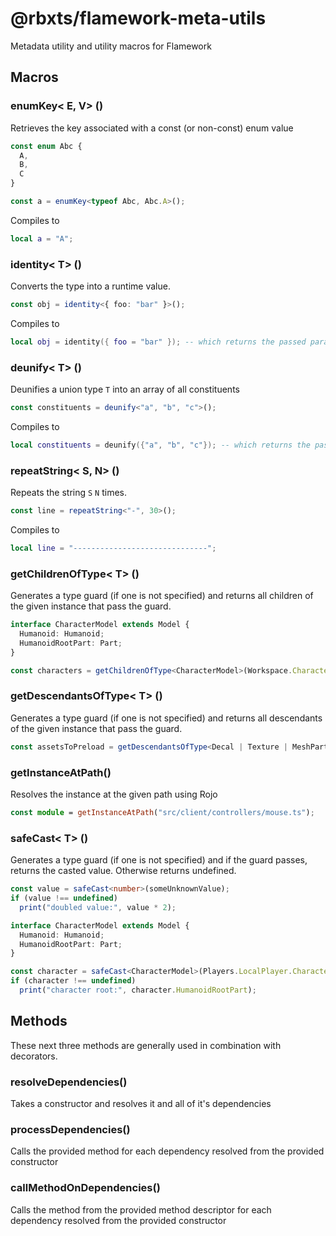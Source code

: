 # @rbxts/flamework-meta-utils

Metadata utility and utility macros for Flamework

## Macros

### enumKey&lt; E, V&gt; ()

Retrieves the key associated with a const (or non-const) enum value

```ts
const enum Abc {
  A,
  B,
  C
}

const a = enumKey<typeof Abc, Abc.A>();
```

Compiles to

```lua
local a = "A";
```

### identity&lt; T&gt; ()

Converts the type into a runtime value.

```ts
const obj = identity<{ foo: "bar" }>();
```

Compiles to

```lua
local obj = identity({ foo = "bar" }); -- which returns the passed param
```

### deunify&lt; T&gt; ()

Deunifies a union type `T` into an array of all constituents

```ts
const constituents = deunify<"a", "b", "c">();
```

Compiles to

```lua
local constituents = deunify({"a", "b", "c"}); -- which returns the passed param
```

### repeatString&lt; S, N&gt; ()

Repeats the string `S`  `N` times.

```ts
const line = repeatString<"-", 30>();
```

Compiles to

```lua
local line = "------------------------------";
```

### getChildrenOfType&lt; T&gt; ()

Generates a type guard (if one is not specified) and returns all children of the given instance that pass the guard.

```ts
interface CharacterModel extends Model {
  Humanoid: Humanoid;
  HumanoidRootPart: Part;
}

const characters = getChildrenOfType<CharacterModel>(Workspace.Characters);
```

### getDescendantsOfType&lt; T&gt; ()

Generates a type guard (if one is not specified) and returns all descendants of the given instance that pass the guard.

```ts
const assetsToPreload = getDescendantsOfType<Decal | Texture | MeshPart>(ReplicatedStorage);
```

### getInstanceAtPath()

Resolves the instance at the given path using Rojo

```ts
const module = getInstanceAtPath("src/client/controllers/mouse.ts");
```

### safeCast&lt; T&gt; ()

Generates a type guard (if one is not specified) and if the guard passes, returns the casted value. Otherwise returns undefined.

```ts
const value = safeCast<number>(someUnknownValue);
if (value !== undefined)
  print("doubled value:", value * 2);
```

```ts
interface CharacterModel extends Model {
  Humanoid: Humanoid;
  HumanoidRootPart: Part;
}

const character = safeCast<CharacterModel>(Players.LocalPlayer.Character);
if (character !== undefined)
  print("character root:", character.HumanoidRootPart);
```

## Methods

These next three methods are generally used in combination with decorators.

### resolveDependencies()

Takes a constructor and resolves it and all of it's dependencies

### processDependencies()

Calls the provided method for each dependency resolved from the provided constructor

### callMethodOnDependencies()

Calls the method from the provided method descriptor for each dependency resolved from the provided constructor
